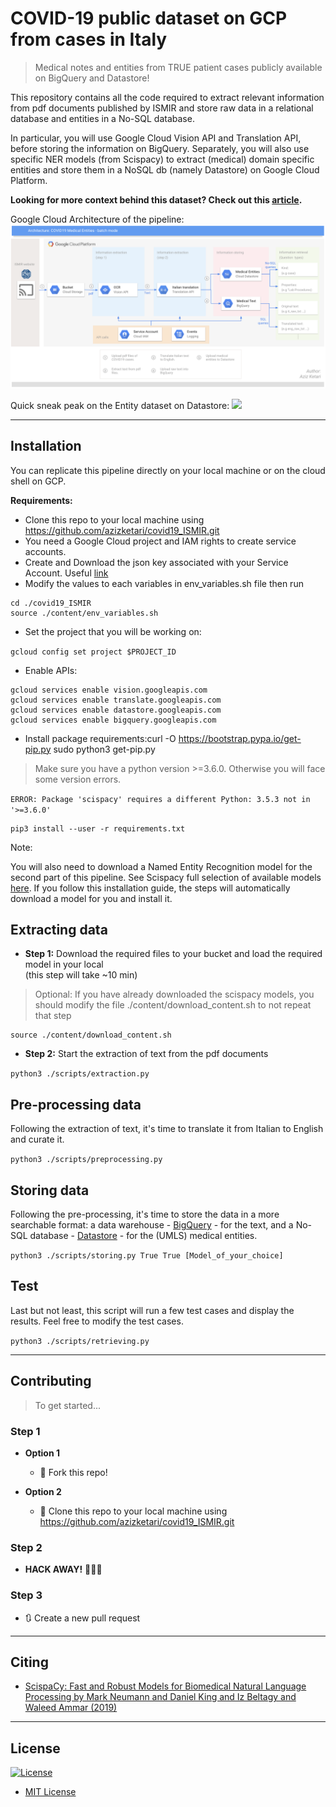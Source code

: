 # COVID-19 public dataset on GCP from cases in Italy
> Medical notes and entities from TRUE patient cases publicly available on BigQuery and Datastore!

This repository contains all the code required to extract relevant information from pdf documents published by ISMIR 
and store raw data in  a relational database and entities in a No-SQL database.

In particular, you will use Google Cloud Vision API and Translation API, before storing the information on BigQuery. 
Separately, you will also use specific NER models (from Scispacy) to extract (medical) domain specific entities and 
store them in a NoSQL db (namely Datastore) on Google Cloud Platform.

**Looking for more context behind this dataset? Check out this 
[article](https://medium.com/@ak3776/covid-19-public-dataset-on-gcp-from-cases-in-italy-193e628fa5cb).**

Google Cloud Architecture of the pipeline:
![Batch mode (Streaming mode coming soon ...)](./content/images/covid19_repo_architecture_3_24_2020.png)

Quick sneak peak on the Entity dataset on Datastore:
![](./content/images/datastore_snapshot.gif)

---

## Installation
You can replicate this pipeline directly on your local machine or on the cloud shell on GCP.
 
**Requirements:**
- Clone this repo to your local machine using https://github.com/azizketari/covid19_ISMIR.git
- You need a Google Cloud project and IAM rights to create service accounts.
- Create and Download the json key associated with your Service Account. Useful [link](https://cloud.google.com/iam/docs/creating-managing-service-account-keys#iam-service-account-keys-create-python)
- Modify the values to each variables in env_variables.sh file then run

```
cd ./covid19_ISMIR
source ./content/env_variables.sh
```

- Set the project that you will be working on:

`gcloud config set project $PROJECT_ID`

- Enable APIs:
```
gcloud services enable vision.googleapis.com
gcloud services enable translate.googleapis.com
gcloud services enable datastore.googleapis.com
gcloud services enable bigquery.googleapis.com
```

- Install package requirements:curl -O https://bootstrap.pypa.io/get-pip.py
sudo python3 get-pip.py
> Make sure you have a python version >=3.6.0. Otherwise you will face some version errors.

`ERROR: Package 'scispacy' requires a different Python: 3.5.3 not in '>=3.6.0'`

```
pip3 install --user -r requirements.txt
```

Note:

You will also need to download a Named Entity Recognition model for the second part of this pipeline. See Scispacy full selection of 
available models [here](https://allenai.github.io/scispacy/). If you follow this installation guide, the steps 
will automatically download a model for you and install it.


## Extracting data

- **Step 1:** Download the required files to your bucket and load the required model in your local  
(this step will take ~10 min)
> Optional: If you have already downloaded the scispacy models, you should modify the file ./content/download_content.sh to not repeat that step
```
source ./content/download_content.sh
```

- **Step 2:** Start the extraction of text from the pdf documents  

`python3 ./scripts/extraction.py`

## Pre-processing data
Following the extraction of text, it's time to translate it from Italian to English and curate it.

`python3 ./scripts/preprocessing.py`

## Storing data
Following the pre-processing, it's time to store the data in a more searchable format: a data warehouse - 
[BigQuery](https://cloud.google.com/bigquery) - for the text, and a No-SQL database - 
[Datastore](https://cloud.google.com/datastore) - for the (UMLS) medical entities. 

`python3 ./scripts/storing.py True True [Model_of_your_choice]`

## Test
Last but not least, this script will run a few test cases and display the results. Feel free to modify the test cases.

`python3 ./scripts/retrieving.py`

---

## Contributing
> To get started...

### Step 1
- **Option 1**
    - 🍴 Fork this repo!    

- **Option 2**
    - 👯 Clone this repo to your local machine using https://github.com/azizketari/covid19_ISMIR.git
    
### Step 2
- **HACK AWAY!** 🔨🔨🔨

### Step 3
- 🔃 Create a new pull request

---

## Citing

- [ScispaCy: Fast and Robust Models for Biomedical Natural Language Processing by Mark Neumann and Daniel King and 
Iz Beltagy and Waleed Ammar (2019)](https://www.semanticscholar.org/paper/ScispaCy%3A-Fast-and-Robust-Models-for-Biomedical-Neumann-King/de28ec1d7bd38c8fc4e8ac59b6133800818b4e29)
  
---
  
## License
[![License](http://img.shields.io/:license-mit-blue.svg?style=flat-square)](http://badges.mit-license.org)

- [MIT License](https://opensource.org/licenses/mit-license.php)
